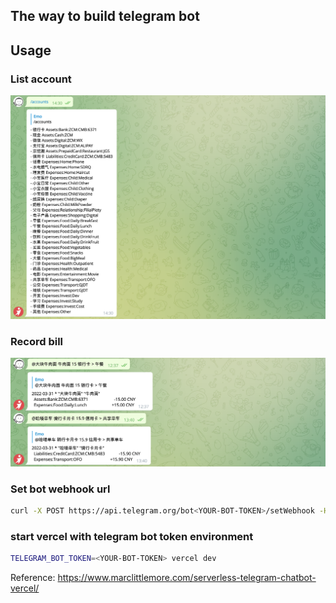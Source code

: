 ## The way to build telegram bot

## Usage

### List account

![account](images/accounts.png)

### Record bill

![bill](images/bill.png)

### Set bot webhook url

```bash
curl -X POST https://api.telegram.org/bot<YOUR-BOT-TOKEN>/setWebhook -H "Content-type: application/json" -d '{"url": "https://your-ngrok-subdomain.ngrok.io/api/webhook"}'
```

### start vercel with telegram bot token environment

```bash
TELEGRAM_BOT_TOKEN=<YOUR-BOT-TOKEN> vercel dev
```

Reference: <https://www.marclittlemore.com/serverless-telegram-chatbot-vercel/>
